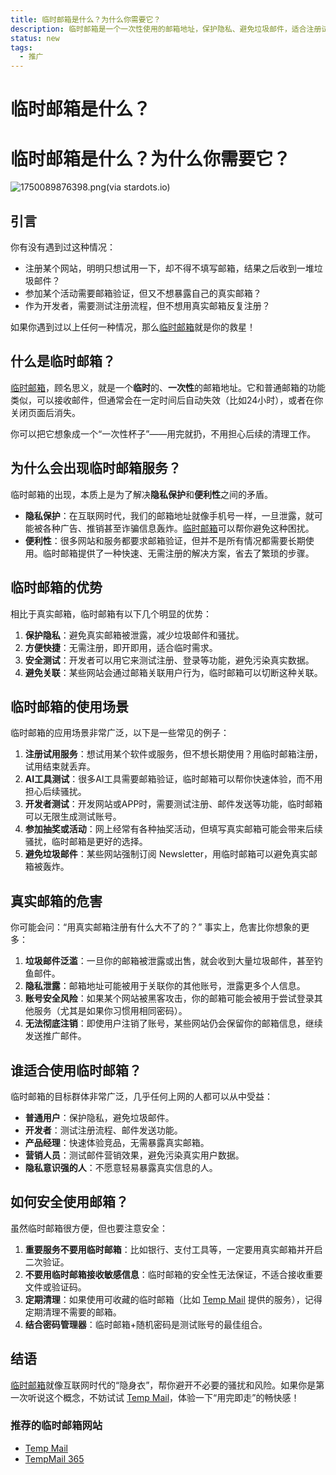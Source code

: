 ```yaml
---
title: 临时邮箱是什么？为什么你需要它？
description: 临时邮箱是一个一次性使用的邮箱地址，保护隐私、避免垃圾邮件，适合注册试用、开发测试等场景。了解临时邮箱的优势和使用方法。
status: new
tags:
  - 推广
---
```


# 临时邮箱是什么？


<head>
<script async src="https://pagead2.googlesyndication.com/pagead/js/adsbygoogle.js?client=ca-pub-2327435979273742"
     crossorigin="anonymous"></script>
</head>

<!-- <script async custom-element="amp-auto-ads"
        src="https://cdn.ampproject.org/v0/amp-auto-ads-0.1.js">
</script>
<amp-auto-ads type="adsense"
        data-ad-client="ca-pub-2327435979273742">
</amp-auto-ads> -->

<!-- <body>
<script async src="https://pagead2.googlesyndication.com/pagead/js/adsbygoogle.js?client=ca-pub-2327435979273742"
     crossorigin="anonymous"></script>
<ins class="adsbygoogle"
     style="display:block"
     data-ad-client="ca-pub-2327435979273742"
     data-ad-slot="3702206121"
     data-ad-format="auto"
     data-full-width-responsive="true"></ins>
<script>
     (adsbygoogle = window.adsbygoogle || []).push({});
</script>
</body> -->

# 临时邮箱是什么？为什么你需要它？

![1750089876398.png(via stardots.io)](https://i.stardots.io/wcowin/1750089876398.png)

## 引言

你有没有遇到过这种情况：

*   注册某个网站，明明只想试用一下，却不得不填写邮箱，结果之后收到一堆垃圾邮件？
*   参加某个活动需要邮箱验证，但又不想暴露自己的真实邮箱？
*   作为开发者，需要测试注册流程，但不想用真实邮箱反复注册？

如果你遇到过以上任何一种情况，那么[临时邮箱](https://tempmail100.com/zh-cn/)就是你的救星！

## 什么是临时邮箱？

[临时邮箱](https://tempmail100.com/zh-cn/)，顾名思义，就是一个**临时**的、**一次性**的邮箱地址。它和普通邮箱的功能类似，可以接收邮件，但通常会在一定时间后自动失效（比如24小时），或者在你关闭页面后消失。

你可以把它想象成一个“一次性杯子”——用完就扔，不用担心后续的清理工作。

## 为什么会出现临时邮箱服务？

临时邮箱的出现，本质上是为了解决**隐私保护**和**便利性**之间的矛盾。

*   **隐私保护**：在互联网时代，我们的邮箱地址就像手机号一样，一旦泄露，就可能被各种广告、推销甚至诈骗信息轰炸。[临时邮箱](https://tempmail100.com/zh-cn/)可以帮你避免这种困扰。
*   **便利性**：很多网站和服务都要求邮箱验证，但并不是所有情况都需要长期使用。临时邮箱提供了一种快速、无需注册的解决方案，省去了繁琐的步骤。

## 临时邮箱的优势

相比于真实邮箱，临时邮箱有以下几个明显的优势：

1.  **保护隐私**：避免真实邮箱被泄露，减少垃圾邮件和骚扰。
2.  **方便快捷**：无需注册，即开即用，适合临时需求。
3.  **安全测试**：开发者可以用它来测试注册、登录等功能，避免污染真实数据。
4.  **避免关联**：某些网站会通过邮箱关联用户行为，临时邮箱可以切断这种关联。

## 临时邮箱的使用场景

临时邮箱的应用场景非常广泛，以下是一些常见的例子：

1.  **注册试用服务**：想试用某个软件或服务，但不想长期使用？用临时邮箱注册，试用结束就丢弃。
2.  **AI工具测试**：很多AI工具需要邮箱验证，临时邮箱可以帮你快速体验，而不用担心后续骚扰。
3.  **开发者测试**：开发网站或APP时，需要测试注册、邮件发送等功能，临时邮箱可以无限生成测试账号。
4.  **参加抽奖或活动**：网上经常有各种抽奖活动，但填写真实邮箱可能会带来后续骚扰，临时邮箱是更好的选择。
5.  **避免垃圾邮件**：某些网站强制订阅 Newsletter，用临时邮箱可以避免真实邮箱被轰炸。

## 真实邮箱的危害

你可能会问：“用真实邮箱注册有什么大不了的？” 事实上，危害比你想象的更多：

1.  **垃圾邮件泛滥**：一旦你的邮箱被泄露或出售，就会收到大量垃圾邮件，甚至钓鱼邮件。
2.  **隐私泄露**：邮箱地址可能被用于关联你的其他账号，泄露更多个人信息。
3.  **账号安全风险**：如果某个网站被黑客攻击，你的邮箱可能会被用于尝试登录其他服务（尤其是如果你习惯用相同密码）。
4.  **无法彻底注销**：即使用户注销了账号，某些网站仍会保留你的邮箱信息，继续发送推广邮件。

## 谁适合使用临时邮箱？

临时邮箱的目标群体非常广泛，几乎任何上网的人都可以从中受益：

*   **普通用户**：保护隐私，避免垃圾邮件。
*   **开发者**：测试注册流程、邮件发送功能。
*   **产品经理**：快速体验竞品，无需暴露真实邮箱。
*   **营销人员**：测试邮件营销效果，避免污染真实用户数据。
*   **隐私意识强的人**：不愿意轻易暴露真实信息的人。

## 如何安全使用邮箱？

虽然临时邮箱很方便，但也要注意安全：

1.  **重要服务不要用临时邮箱**：比如银行、支付工具等，一定要用真实邮箱并开启二次验证。
2.  **不要用临时邮箱接收敏感信息**：临时邮箱的安全性无法保证，不适合接收重要文件或验证码。
3.  **定期清理**：如果使用可收藏的临时邮箱（比如 [Temp Mail](https://tempmail100.com) 提供的服务），记得定期清理不需要的邮箱。
4.  **结合密码管理器**：临时邮箱+随机密码是测试账号的最佳组合。

## 结语

[临时邮箱](https://tempmail100.com/zh-cn/)就像互联网时代的“隐身衣”，帮你避开不必要的骚扰和风险。如果你是第一次听说这个概念，不妨试试 [Temp Mail](https://tempmail100.com)，体验一下“用完即走”的畅快感！

### 推荐的临时邮箱网站

*   [Temp Mail](https://tempmail100.com)
*   [TempMail 365](https://tempmail365.com)

